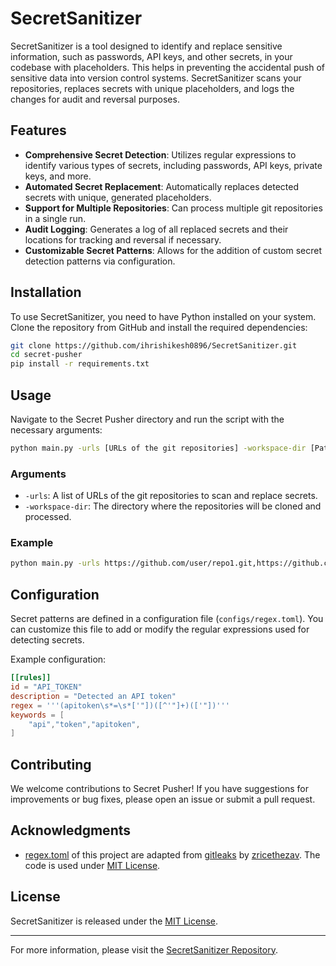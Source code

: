 # SecretSanitizer

SecretSanitizer is a tool designed to identify and replace sensitive information, such as passwords, API keys, and other
secrets, in your codebase with placeholders. This helps in preventing the accidental push of sensitive data into version
control systems. SecretSanitizer scans your repositories, replaces secrets with unique placeholders, and logs the changes
for audit and reversal purposes.

## Features

- **Comprehensive Secret Detection**: Utilizes regular expressions to identify various types of secrets, including
  passwords, API keys, private keys, and more.
- **Automated Secret Replacement**: Automatically replaces detected secrets with unique, generated placeholders.
- **Support for Multiple Repositories**: Can process multiple git repositories in a single run.
- **Audit Logging**: Generates a log of all replaced secrets and their locations for tracking and reversal if necessary.
- **Customizable Secret Patterns**: Allows for the addition of custom secret detection patterns via configuration.

## Installation

To use SecretSanitizer, you need to have Python installed on your system. Clone the repository from GitHub and install the
required dependencies:

```bash
git clone https://github.com/ihrishikesh0896/SecretSanitizer.git
cd secret-pusher
pip install -r requirements.txt
```

## Usage

Navigate to the Secret Pusher directory and run the script with the necessary arguments:

```bash
python main.py -urls [URLs of the git repositories] -workspace-dir [Path to the directory where repositories will be cloned]
```

### Arguments

- `-urls`: A list of URLs of the git repositories to scan and replace secrets.
- `-workspace-dir`: The directory where the repositories will be cloned and processed.

### Example

```bash
python main.py -urls https://github.com/user/repo1.git,https://github.com/user/repo2.git -workspace-dir /path/to/workspace
```

## Configuration

Secret patterns are defined in a configuration file (`configs/regex.toml`). You can customize this file to add or modify
the regular expressions used for detecting secrets.

Example configuration:

```toml
[[rules]]
id = "API_TOKEN"
description = "Detected an API token"
regex = '''(apitoken\s*=\s*['"])([^'"]+)(['"])'''
keywords = [
    "api","token","apitoken",
]
```

## Contributing

We welcome contributions to Secret Pusher! If you have suggestions for improvements or bug fixes, please open an issue
or submit a pull request.

## Acknowledgments

- [regex.toml](https://github.com/ihrishikesh0896/SecretSanitizer/blob/main/configs/regex.toml) of this project are adapted from [gitleaks](https://github.com/zricethezav/gitleaks/blob/master/CONTRIBUTING.md) by [zricethezav](https://github.com/zricethezav). The code is used under [MIT License](LICENSE).

## License

SecretSanitizer is released under the [MIT License](LICENSE).

---

For more information, please visit
the [SecretSanitizer Repository](https://github.com/ihrishikesh0896/SecretSanitizer).